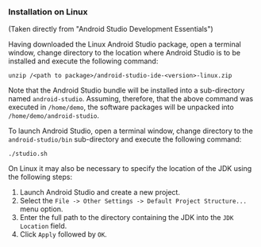 ### Installation on Linux

(Taken directly from "Android Studio Development Essentials")

Having downloaded the Linux Android Studio package, open a terminal window, change directory to the location where Android Studio is to be installed and execute the following command:
```
unzip /<path to package>/android-studio-ide-<version>-linux.zip
```

Note that the Android Studio bundle will be installed into a sub-directory named `android-studio`. Assuming, therefore, that the above command was executed in `/home/demo`, the software packages will be unpacked into `/home/demo/android-studio`.

To launch Android Studio, open a terminal window, change directory to the `android-studio/bin` sub-directory and execute the following command:
```
./studio.sh
```

On Linux it may also be necessary to specify the location of the JDK using the following steps:

1. Launch Android Studio and create a new project.
2. Select the `File -> Other Settings -> Default Project Structure...` menu option.
3. Enter the full path to the directory containing the JDK into the `JDK Location` field.
4. Click `Apply` followed by `OK`.